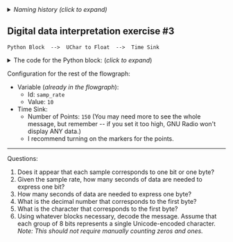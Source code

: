 <details><summary><i>Naming history (click to expand)</i></summary>
<pre>
2023 Jan 23: 090-Sig-interpret-practice-3.md
2023 May 22: 031_Analyze_Sig_Packbits.md
</pre>
</details>

## Digital data interpretation exercise #3

```
Python Block  -->  UChar to Float  -->  Time Sink
```

<details><summary>The code for the Python block: (<i>click to expand</i>)</summary>

Note: this code is not meant to be readable. Rather, the goal of this exercise is to explore the mystery signal using the Time Sink, Waterfall sink, etc.

```python3
import numpy as np
from gnuradio import gr
from functools import reduce
from operator import concat



name = "Mystery Signal 3"
out_sig_port_0 = np.uint8


def use_func(state_container):
    idx = state_container["count"]
    content = state_container["content"]
    if idx >= len(content):
        return None
    retval = content[idx]
    state_container["count"] += 1
    return retval


def unpackOne(x):
    return list(map(int, f"{x:b}".zfill(8)))


def unpackbits(x):
    return reduce(concat, map(unpackOne, x))


class blk(gr.basic_block):

    def __init__(self):
        gr.basic_block.__init__(
            self,
            name=name,
            in_sig=[],
            out_sig=[out_sig_port_0]
        )
        
        self.use_func = use_func
        content_packed = [84, 72, 69, 32, 68, 79, 71, 83, 32, 65, 82, 69, 32, 73, 78, 32, 80, 79, 83, 73, 84, 73, 79, 78, 46, 32, 32, 32, 32, 32, 32, 32, 32, 32]
        
        self.state_container = {
            "count": 0,
            "content": unpackbits(content_packed)
        }


    def general_work(self, input_items, output_items):
        outval = self.use_func(self.state_container)
        if outval == None:
            return 0
        else:
            dt = output_items[0][0].dtype
            npified = np.array(outval, dtype=dt)
            output_items[0][0] = npified
            return 1
  
```
</details>

Configuration for the rest of the flowgraph:
- Variable (_already in the flowgraph_):
  - Id: `samp_rate`
  - Value: `10`
- Time Sink:
  - Number of Points: `150` (You may need more to see the whole message, but remember -- if you set it too high, GNU Radio won't display ANY data.)
  - I recommend turning on the markers for the points.

---

Questions:

1. Does it appear that each sample corresponds to one bit or one byte?
2. Given the sample rate, how many seconds of data are needed to express one bit?
3. How many seconds of data are needed to express one byte?
4. What is the decimal number that corresponds to the first byte?
5. What is the character that corresponds to the first byte?
6. Using whatever blocks necessary, decode the message. Assume that each group of 8 bits represents a single Unicode-encoded character. _Note: This should not require manually counting zeros and ones._
